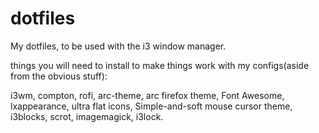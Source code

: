 # dotfiles
My dotfiles, to be used with the i3 window manager.

things you will need to install to make things work with my configs(aside from the obvious stuff):

i3wm, 
compton, 
rofi, 
arc-theme, 
arc firefox theme, 
Font Awesome, 
lxappearance, 
ultra flat icons, 
Simple-and-soft mouse cursor theme, 
i3blocks, 
scrot, 
imagemagick, 
i3lock.

